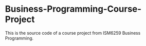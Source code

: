 # Business-Programming-Course-Project
This is the source code of a course project from ISM6259 Business Programming.
